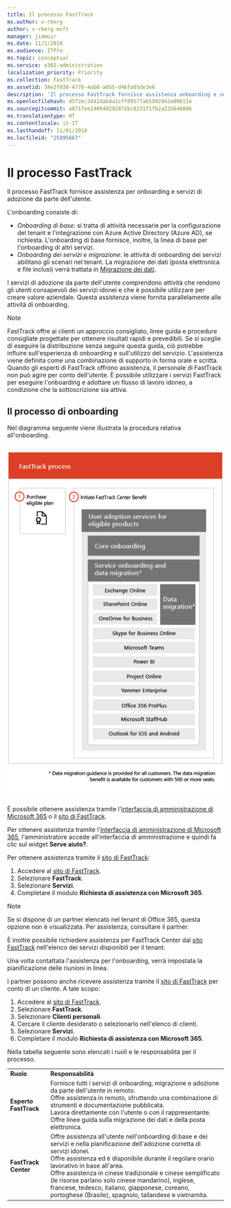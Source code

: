 ```yaml
---
title: Il processo FastTrack
ms.author: v-rberg
author: v-rberg-msft
manager: jimmuir
ms.date: 11/2/2018
ms.audience: ITPro
ms.topic: conceptual
ms.service: o365-administration
localization_priority: Priority
ms.collection: FastTrack
ms.assetid: 34e2f038-4778-4ab0-a6b5-d46fa85de3e8
description: 'Il processo FastTrack fornisce assistenza onboarding e servizi di adozione da parte dell’utente. '
ms.openlocfilehash: d5f2ec3442dabda1cff09577a65992942e09611e
ms.sourcegitcommit: a8717ee240040292872bc0231f1fb2a22b846806
ms.translationtype: HT
ms.contentlocale: it-IT
ms.lasthandoff: 11/01/2018
ms.locfileid: "25895667"
---
```

# <a name="the-fasttrack-process"></a>Il processo FastTrack

Il processo FastTrack fornisce assistenza per onboarding e servizi di adozione da parte dell'utente. 
  
L'onboarding consiste di:
  
- *Onboarding di base*: si tratta di attività necessarie per la configurazione del tenant e l'integrazione con Azure Active Directory (Azure AD), se richiesta. L'onboarding di base fornisce, inoltre, la linea di base per l'onboarding di altri servizi. 
- *Onboarding dei servizi e migrazione*: le attività di onboarding dei servizi abilitano gli scenari nel tenant. La migrazione dei dati (posta elettronica e file inclusi) verrà trattata in [Migrazione dei dati](O365-data-migration.md). 
    
I servizi di adozione da parte dell'utente comprendono attività che rendono gli utenti consapevoli dei servizi idonei e che è possibile utilizzare per creare valore aziendale. Questa assistenza viene fornita parallelamente alle attività di onboarding.
  
> [!NOTE]
> FastTrack offre ai clienti un approccio consigliato, linee guida e procedure consigliate progettate per ottenere risultati rapidi e prevedibili. Se si sceglie di eseguire la distribuzione senza seguire questa guida, ciò potrebbe influire sull'esperienza di onboarding e sull'utilizzo del servizio. L'assistenza viene definita come una combinazione di supporto in forma orale e scritta. Quando gli esperti di FastTrack offrono assistenza, il personale di FastTrack non può agire per conto dell'utente. È possibile utilizzare i servizi FastTrack per eseguire l'onboarding e adottare un flusso di lavoro idoneo, a condizione che la sottoscrizione sia attiva.  
  
## <a name="the-onboarding-process"></a>Il processo di onboarding

Nel diagramma seguente viene illustrata la procedura relativa all'onboarding.
  
![Sequenza temporale per l'uso del vantaggio dell'onboarding](media/O365-Onboarding-Timeline.png)
  
È possibile ottenere assistenza tramite l'[interfaccia di amministrazione di Microsoft 365](https://go.microsoft.com/fwlink/?linkid=2032704) o il [sito di FastTrack](https://go.microsoft.com/fwlink/?linkid=780698). 

Per ottenere assistenza tramite l'[interfaccia di amministrazione di Microsoft 365](https://go.microsoft.com/fwlink/?linkid=2032704), l'amministratore accede all'interfaccia di amministrazione e quindi fa clic sul widget **Serve aiuto?**. 

Per ottenere assistenza tramite il [sito di FastTrack](https://go.microsoft.com/fwlink/?linkid=780698): 
1.  Accedere al [sito di FastTrack](https://go.microsoft.com/fwlink/?linkid=780698). 
2.  Selezionare **FastTrack**.
3.  Selezionare **Servizi**.
4.  Completare il modulo **Richiesta di assistenza con Microsoft 365**. 
> [!NOTE]
>  Se si dispone di un partner elencato nel tenant di Office 365, questa opzione non è visualizzata. Per assistenza, consultare il partner. 
  
 È inoltre possibile richiedere assistenza per FastTrack Center dal [sito FastTrack](https://go.microsoft.com/fwlink/?linkid=780698) nell'elenco dei servizi disponibili per il tenant. 
    
 Una volta contattata l'assistenza per l'onboarding, verrà impostata la pianificazione delle riunioni in linea.
    
I partner possono anche ricevere assistenza tramite il [sito di FastTrack](https://go.microsoft.com/fwlink/?linkid=780698) per conto di un cliente. A tale scopo:
1.  Accedere al [sito di FastTrack](https://go.microsoft.com/fwlink/?linkid=780698). 
2.  Selezionare **FastTrack**.
3.  Selezionare **Clienti personali**.
4.  Cercare il cliente desiderato o selezionarlo nell'elenco di clienti.
5.  Selezionare **Servizi**.
6.  Completare il modulo **Richiesta di assistenza con Microsoft 365**. 

Nella tabella seguente sono elencati i ruoli e le responsabilità per il processo.
    
|||
|:-----|:-----|
|**Ruolo** <br/> |**Responsabilità** <br/> |
|**Esperto FastTrack** <br/> |Fornisce tutti i servizi di onboarding, migrazione e adozione da parte dell'utente in remoto.  <br/> Offre assistenza in remoto, sfruttando una combinazione di strumenti e documentazione pubblicata. <br/> Lavora direttamente con l'utente o con il rappresentante. <br/> Offre linee guida sulla migrazione dei dati e della posta elettronica.|
|**FastTrack Center**  <br/> |Offre assistenza all'utente nell'onboarding di base e dei servizi e nella pianificazione dell'adozione corretta di servizi idonei.  <br/> Offre assistenza ed è disponibile durante il regolare orario lavorativo in base all'area. <br/> Offre assistenza in cinese tradizionale e cinese semplificato (le risorse parlano solo cinese mandarino), inglese, francese, tedesco, italiano, giapponese, coreano, portoghese (Brasile), spagnolo, tailandese e vietnamita.|


  

